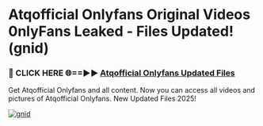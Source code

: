 # Atqofficial Onlyfans Original Videos 0nlyFans Leaked - Files Updated! (gnid)

<h3>🔴 CLICK HERE 🌐==►► <a href="https://tinyurl.com/2m67pmp6" rel="nofollow">Atqofficial Onlyfans Updated Files</a></h3>

Get Atqofficial Onlyfans and all content. Now you can access all videos and pictures of Atqofficial Onlyfans. New Updated Files 2025!

[![gnid](https://i.imgur.com/H4QAA4z.gif)](https://tinyurl.com/2m67pmp6)